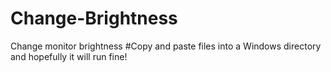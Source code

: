 # Change-Brightness
Change monitor brightness
#Copy and paste files into a Windows directory and hopefully it will run fine!
